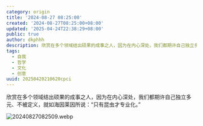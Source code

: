 ```yaml
---
category: origin
title: '2024-08-27 08:25:00'
created: '2024-08-27T08:25:00+08:00'
updated: '2025-04-24T22:38:29+08:00'
public: true
author: dkphhh
description: 欣赏在多个领域结出硕果的成事之人，因为在内心深处，我们都期许自己独立多元、不被定义，就如海因莱因所说……
tags:
  - 自我
  - 哲学
  - 文化
  - 创意
uuid: 20250420210620cpci
---
```


欣赏在多个领域结出硕果的成事之人，因为在内心深处，我们都期许自己独立多元、不被定义，就如海因莱因所说：“只有昆虫才专业化。”

![20240827082509.webp](https://img.dkphhh.me/20240827082509.webp)
